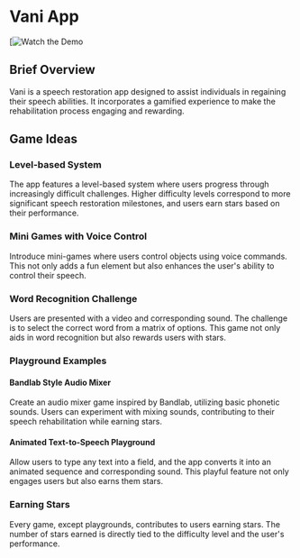 # Vani App

[![Watch the Demo](https://youtu.be/KyxUPX1sgcM)

## Brief Overview

Vani is a speech restoration app designed to assist individuals in regaining their speech abilities. It incorporates a gamified experience to make the rehabilitation process engaging and rewarding.

## Game Ideas

### Level-based System

The app features a level-based system where users progress through increasingly difficult challenges. Higher difficulty levels correspond to more significant speech restoration milestones, and users earn stars based on their performance.

### Mini Games with Voice Control

Introduce mini-games where users control objects using voice commands. This not only adds a fun element but also enhances the user's ability to control their speech.

### Word Recognition Challenge

Users are presented with a video and corresponding sound. The challenge is to select the correct word from a matrix of options. This game not only aids in word recognition but also rewards users with stars.

### Playground Examples

#### Bandlab Style Audio Mixer

Create an audio mixer game inspired by Bandlab, utilizing basic phonetic sounds. Users can experiment with mixing sounds, contributing to their speech rehabilitation while earning stars.

#### Animated Text-to-Speech Playground

Allow users to type any text into a field, and the app converts it into an animated sequence and corresponding sound. This playful feature not only engages users but also earns them stars.

### Earning Stars

Every game, except playgrounds, contributes to users earning stars. The number of stars earned is directly tied to the difficulty level and the user's performance.
